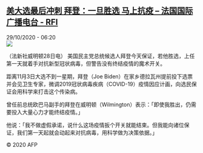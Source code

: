 <!--1603950912000-->
[美大选最后冲刺 拜登：一旦胜选 马上抗疫 – 法国国际广播电台 - RFI](http://www.rfi.fr//cn/contenu/20201029-%E7%BE%8E%E5%A4%A7%E9%80%89%E6%9C%80%E5%90%8E%E5%86%B2%E5%88%BA-%E6%8B%9C%E7%99%BB%E4%B8%80%E6%97%A6%E8%83%9C%E9%80%89-%E9%A9%AC%E4%B8%8A%E6%8A%97%E7%96%AB)
------

<div>29/10/2020 - 06:20</div><img src="https://s.rfi.fr/media/display/613bd5a6-19a9-11eb-be17-005056a964fe/w:310/p:16x9/int0007b.201029132005.jpg"><div class="t-content__body u-clearfix"><p>（法新社威明顿28日电）    美国民主党总统候选人拜登今天保证，若他胜选，上任第一天就着手对抗新型冠状病毒，但警告没有终结疫情的魔术开关。</p><p>    距离11月3日大选不到一星期，拜登（Joe Biden）在家乡德拉瓦州提前投下选票并会见卫生专家，微调2019冠状病毒疾病（COVID-19）疫情因应计画，向选民保证会用科学来打击这个传染病。</p><p>    曾任前总统欧巴马副手的拜登在威明顿（Wilmington）表示：「即使我胜出，仍需要投入大量心力才能终结疫情。」</p><p>    他说：「我不做虚假承诺，说什么这场疫情扳个开关就能结束。但我能向诸位保证，我们第一天起就会动起来对抗病毒，用科学做为决策依据。」</p><p class="t-copyright">© 2020 AFP</p>        </div>
